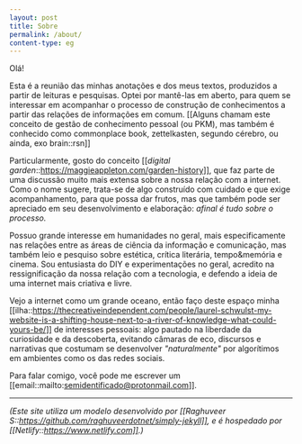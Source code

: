 ```yaml
---
layout: post
title: Sobre
permalink: /about/
content-type: eg
---
```

Olá! 

Esta é a reunião das minhas anotações e dos meus textos, produzidos a partir de leituras e pesquisas. Optei por mantê-las em aberto, para quem se interessar em acompanhar o processo de construção de conhecimentos a partir das relações de informações em comum. [[Alguns chamam este conceito de gestão de conhecimento pessoal (ou PKM), mas também é conhecido como commonplace book, zettelkasten, segundo cérebro, ou ainda, exo brain::rsn]] 

Particularmente, gosto do conceito [[*digital garden*::https://maggieappleton.com/garden-history]], que faz parte de uma discussão muito mais extensa sobre a nossa relação com a internet. Como o nome sugere, trata-se de algo construído com cuidado e que exige acompanhamento, para que possa dar frutos, mas que também pode ser apreciado em seu desenvolvimento e elaboração: *afinal é tudo sobre o processo.*

Possuo grande interesse em humanidades no geral, mais especificamente nas relações entre as áreas de ciência da informação e comunicação, mas também leio e pesquiso sobre estética, crítica literária, tempo&memória e cinema. Sou entusiasta do DIY e experimentações no geral, acredito na ressignificação da nossa relação com a tecnologia, e defendo a ideia de uma internet mais criativa e livre. 

Vejo a internet como um grande oceano, então faço deste espaço minha [[ilha::https://thecreativeindependent.com/people/laurel-schwulst-my-website-is-a-shifting-house-next-to-a-river-of-knowledge-what-could-yours-be/]] de interesses pessoais: algo pautado na liberdade da curiosidade e da descoberta, evitando câmaras de eco, discursos e narrativas que costumam se desenvolver *"naturalmente"* por algorítimos em ambientes como os das redes sociais. 

Para falar comigo, você pode me escrever um [[email::mailto:semidentificado@protonmail.com]].

---

*(Este site utiliza um modelo desenvolvido por [[Raghuveer S::https://github.com/raghuveerdotnet/simply-jekyll]], e é hospedado por [[Netlify::https://www.netlify.com]].)*